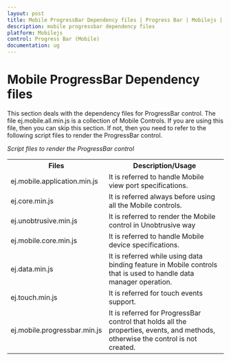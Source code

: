 ```yaml
---
layout: post
title: Mobile ProgressBar Dependency files | Progress Bar | Mobilejs | Syncfusion
description: mobile progressbar dependency files
platform: Mobilejs
control: Progress Bar (Mobile)
documentation: ug
---
```


# Mobile ProgressBar Dependency files

This section deals with the dependency files for ProgressBar control. The file ej.mobile.all.min.js is a collection of Mobile Controls. If you are using this file, then you can skip this section. If not, then you need to refer to the following script files to render the ProgressBar control.

_Script files to render the ProgressBar control_

<table>
<tr>
<th>
Files</th><th>
Description/Usage</th></tr>
<tr>
<td>
ej.mobile.application.min.js</td><td>
It is referred to handle Mobile view port specifications.</td></tr>
<tr>
<td>
ej.core.min.js</td><td>
It is referred always before using all the Mobile controls.</td></tr>
<tr>
<td>
ej.unobtrusive.min.js</td><td>
It is referred to render the Mobile control in Unobtrusive way</td></tr>
<tr>
<td>
ej.mobile.core.min.js</td><td>
It is referred to handle Mobile device specifications.</td></tr>
<tr>
<td>
ej.data.min.js</td><td>
It is referred while using data binding feature in Mobile controls that is used to handle data manager operation.</td></tr>
<tr>
<td>
ej.touch.min.js</td><td>
It is referred for touch events support.</td></tr>
<tr>
<td>
ej.mobile.progressbar.min.js</td><td>
It is referred for ProgressBar control that holds all the properties, events, and methods, otherwise the control is not created.</td></tr>
</table>